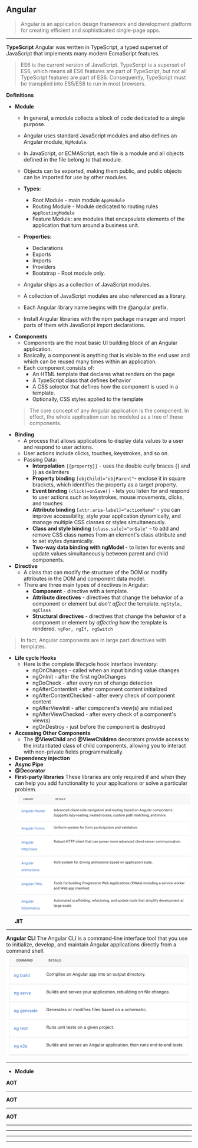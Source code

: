 ## Angular

>Angular is an application design framework and development platform for creating efficient and sophisticated single-page apps.
***
**TypeScript**
Angular was written in TypeScript, a typed superset of JavaScript that implements many modern EcmaScript features.
> ES6 is the current version of JavaScript. TypeScript is a superset of ES6, which means all ES6 features are part of TypeScript, but not all TypeScript features are part of ES6. Consequently, TypeScript must be transpiled into ES5/ES6 to run in most browsers.

**Definitions**

- **Module**
  - In general, a module collects a block of code dedicated to a single purpose. 
  - Angular uses standard JavaScript modules and also defines an Angular module, `NgModule`.
  - In JavaScript, or ECMAScript, each file is a module and all objects defined in the file belong to that module.
  - Objects can be exported, making them public, and public objects can be imported for use by other modules.
  - **Types:**
     - Root Module - main module `AppModule`
     - Routing Module - Module dedicated to routing rules `AppRoutingModule`
     - Feature Module: are modules that encapsulate elements of the application that turn around a business unit.
  - **Properties:**
    - Declarations
    - Exports
    - Imports
    - Providers
    - Bootstrap - Root module only.   

  - Angular ships as a collection of JavaScript modules. 
  - A collection of JavaScript modules are also referenced as a library. 
  - Each Angular library name begins with the @angular prefix. 
  - Install Angular libraries with the npm package manager and import parts of them with JavaScript import declarations.
- **Components**
  - Components are the most basic UI building block of an Angular application. 
  - Basically, a component is anything that is visible to the end user and which can be reused many times within an application.
  - Each component consists of:
    - An HTML template that declares what renders on the page
    - A TypeScript class that defines behavior
    - A CSS selector that defines how the component is used in a template.
    - Optionally, CSS styles applied to the template
  > The core concept of any Angular application is the component. In effect, the whole application can be modeled as a tree of these components.
- **Binding** 
  - A process that allows applications to display data values to a user and respond to user actions. 
  - User actions include clicks, touches, keystrokes, and so on. 
  - Passing Data:
    - **Interpolation** `{{property}}` - uses the double curly braces {{ and }} as delimiters
    - **Property binding** `[objChild]="objParent"`- enclose it in square brackets, which identifies the property as a target property.
    - **Event binding** `(click)=onSave()` - lets you listen for and respond to user actions such as keystrokes, mouse movements, clicks, and touches
    - **Attribute binding** `[attr.aria-label]="actionName"` - you can improve accessibility, style your application dynamically, and manage multiple CSS classes or styles simultaneously.
    - **Class and style binding** `[class.sale]="onSale"` - to add and remove CSS class names from an element's class attribute and to set styles dynamically.
    - **Two-way data binding with ngModel** - to listen for events and update values simultaneously between parent and child components.
- **Directive**
   - A class that can modify the structure of the DOM or modify attributes in the DOM and component data model.
   - There are three main types of directives in Angular:
     - **Component** - directive with a template.
     - **Attribute directives** - directives that change the behavior of a component or element but _don't affect_ the template. `ngStyle, ngClass`
     - **Structural directives** - directives that change the behavior of a component or element by _affecting_ how the template is rendered. `ngFor, ngIf, ngSwitch`
>  In fact, Angular components are in large part directives with templates. 
- **Life cycle Hooks** 
   - Here is the complete lifecycle hook interface inventory:
     - ngOnChanges - called when an input binding value changes
     - ngOnInit - after the first ngOnChanges
     - ngDoCheck - after every run of change detection
     - ngAfterContentInit - after component content initialized
     - ngAfterContentChecked - after every check of component content
     - ngAfterViewInit - after component's view(s) are initialized
     - ngAfterViewChecked - after every check of a component's view(s)
     - ngOnDestroy - just before the component is destroyed 
- **Accessing Other Components** 
   - The **@ViewChild** and **@ViewChildren** decorators provide access to the instantiated class of child components, allowing you to interact with non-private fields programmatically. 
- **Dependency injection** 
- **Async Pipe**
- **@Decorator** 
- **First-party libraries**
   These libraries are only required if and when they can help you add functionality to your applications or solve a particular problem.
   ![angular cli](../assets/angular-libraries.png)
**JIT**
***
**Angular CLI**
The Angular CLI is a command-line interface tool that you use to initialize, develop, and maintain Angular applications directly from a command shell.
![angular cli](../assets/angular-cli.png)
***
- **Module**

**AOT**
***
**AOT**
***
**AOT**
***
****
***
***